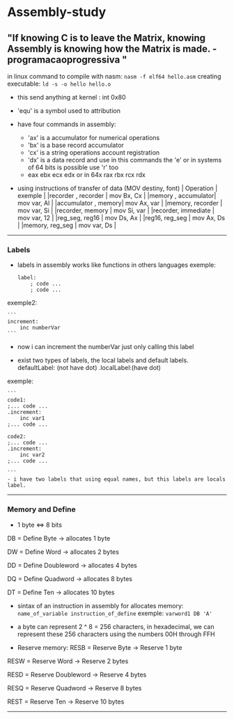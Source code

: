 # Assembly-study

## "If knowing C is to leave the Matrix, knowing Assembly is knowing how the Matrix is made. - programacaoprogressiva "

in linux
command to compile with nasm: ```nasm -f elf64 hello.asm```
creating executable: ```ld -s -o hello hello.o```
 

- this send anything at kernel : int 0x80

- 'equ' is a symbol used to attribution

- have four commands in assembly:
    - 'ax' is a accumulator for numerical operations
    - 'bx' is a base record accumulator 
    - 'cx' is a string operations account registration 
    - 'dx' is a data record
    and use in this commands the 'e' or in systems of 64 bits is possible use 'r' too
    - eax ebx ecx edx or in 64x rax rbx rcx rdx

- using instructions of transfer of data (MOV destiny, font)
    |    Operation       | exemple      |
    |recorder , recorder | mov Bx,  Cx  |
    |memory , accumulator| mov var, Al  |
    |accumulator , memory| mov Ax,  var |
    |memory, recorder    | mov var, Si  |
    |recorder, memory    | mov Si,  var |
    |recorder, immediate | mov var, 12  |
    |reg_seg, reg16      | mov Ds,  Ax  |
    |reg16, reg_seg      | mov Ax,  Ds  |
    |memory, reg_seg     | mov var, Ds  |

---
### Labels
- labels in assembly works like functions in others languages
exemple:

    ``` 
    label: 
        ; code ...
        ; code ...        
    ```
exemple2: 

    ``` 
    increment:
        inc numberVar
    ```

- now i can increment the numberVar just only calling this label

- exist two types of labels, the local labels and default labels.
defaultLabel: (not have dot)
.localLabel:(have dot)

exemple:

    ``` 
    code1:
    ;... code ...
    .increment:
        inc var1
    ;... code ...

    code2:
    ;... code ...
    .increment:
        inc var2
    ;... code ...

    ```
    - i have two labels that using equal names, but this labels are locals label.

---

### Memory and Define

- 1 byte <=> 8 bits

DB  = Define Byte          -> allocates 1 byte

DW = Define Word           -> allocates 2 bytes

DD  = Define Doubleword    -> allocates 4 bytes

DQ  = Define Quadword      -> allocates  8 bytes

DT  = Define Ten           -> allocates 10 bytes

- sintax of an instruction in assembly for allocates memory: ``` name_of_variable instruction_of_define```
exemple:
    ``` varword1 DB 'A' ```

- a byte can represent 2 ^ 8 = 256 characters, in hexadecimal, we can represent these 256 characters using the numbers 00H through FFH

- Reserve memory:
RESB  = Reserve Byte           -> Reserve 1 byte

RESW  = Reserve Word           -> Reserve 2 bytes

RESD  = Reserve Doubleword     -> Reserve 4 bytes

RESQ  = Reserve Quadword       -> Reserve 8 bytes

REST  = Reserve Ten            -> Reserve 10 bytes


---